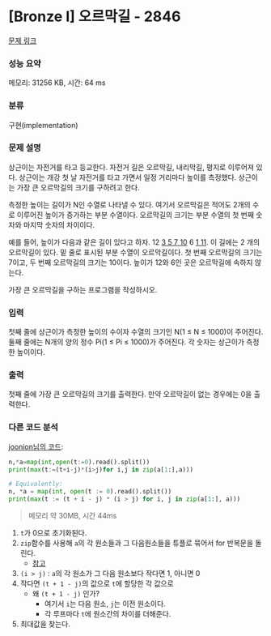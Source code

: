 # [Bronze I] 오르막길 - 2846 

[문제 링크](https://www.acmicpc.net/problem/2846) 

### 성능 요약

메모리: 31256 KB, 시간: 64 ms

### 분류

구현(implementation)

### 문제 설명

<p>상근이는 자전거를 타고 등교한다. 자전거 길은 오르막길, 내리막길, 평지로 이루어져 있다. 상근이는 개강 첫 날 자전거를 타고 가면서 일정 거리마다 높이를 측정했다. 상근이는 가장 큰 오르막길의 크기를 구하려고 한다.</p>

<p>측정한 높이는 길이가 N인 수열로 나타낼 수 있다. 여기서 오르막길은 적어도 2개의 수로 이루어진 높이가 증가하는 부분 수열이다. 오르막길의 크기는 부분 수열의 첫 번째 숫자와 마지막 숫자의 차이이다.</p>

<p>예를 들어, 높이가 다음과 같은 길이 있다고 하자. 12 <u>3 5 7 10</u> 6 <u>1 11</u>. 이 길에는 2 개의 오르막길이 있다. 밑 줄로 표시된 부분 수열이 오르막길이다. 첫 번째 오르막길의 크기는 7이고, 두 번째 오르막길의 크기는 10이다. 높이가 12와 6인 곳은 오르막길에 속하지 않는다.</p>

<p>가장 큰 오르막길을 구하는 프로그램을 작성하시오.</p>

### 입력 

 <p>첫째 줄에 상근이가 측정한 높이의 수이자 수열의 크기인 N(1 ≤ N ≤ 1000)이 주어진다. 둘째 줄에는 N개의 양의 정수 Pi(1 ≤ Pi ≤ 1000)가 주어진다. 각 숫자는 상근이가 측정한 높이이다.</p>

### 출력 

 <p>첫째 줄에 가장 큰 오르막길의 크기를 출력한다. 만약 오르막길이 없는 경우에는 0을 출력한다.</p>

### 다른 코드 분석
[joonion님의 코드]():
```python
n,*a=map(int,open(t:=0).read().split())
print(max(t:=(t+i-j)*(i>j)for i,j in zip(a[1:],a)))

# Equivalently:
n, *a = map(int, open(t := 0).read().split())
print(max(t := (t + i - j) * (i > j) for i, j in zip(a[1:], a)))

```
> 메모리 약 30MB, 시간 44ms

1. `t`가 0으로 초기화된다.
2. `zip`함수를 사용해 `a`의 각 원소들과 그 다음원소들을 튜플로 묶어서 for 반복문을 돌린다.
    - [참고](https://stackoverflow.com/questions/2400840/python-finding-differences-between-elements-of-a-list)
3. `(i > j)` : `a`의 각 원소가 그 다음 원소보다 작다면 1, 아니면 0
4. 작다면 `(t + 1 - j)`의 값으로 `t`에 할당한 각 값으로
    - 왜 `(t + 1 - j)` 인가?
        - 여기서 `i`는 다음 원소, `j`는 이전 원소이다.
        - 각 루프마다 `t`에 원소간의 차이를 더해준다.
5. 최대값을 찾는다.